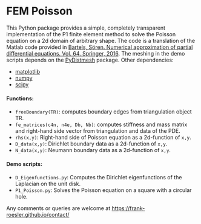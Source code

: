 # FEM Poisson

This Python package provides a simple, completely transparent implementation of the P1 finite element method to solve the Poisson equation on a 2d domain of arbitrary shape. The code is a translation of the Matlab code provided in [Bartels, Sören. Numerical approximation of partial differential equations. Vol. 64. Springer, 2016](https://aam.uni-freiburg.de/agba/prof/books.html). The meshing in the demo scripts depends on the [PyDistmesh](https://pypi.org/project/PyDistMesh/) package. Other dependencies:
* [matplotlib](https://matplotlib.org/)
* [numpy](https://numpy.org/)
* [scipy](https://www.scipy.org/)
#### Functions:
* `freeBoundary(TR)`: computes boundary edges from triangulation object TR.
* `fe_matrices(c4n, n4e, Db, Nb)`: computes stiffness and mass matrix and right-hand side vector from triangulation and data of the PDE.
* `rhs(x,y)`: Right-hand side of Poisson equation as a 2d-function of `x,y`.
* `D_data(x,y)`: Dirichlet boundary data as a 2d-function of `x,y`.
* `N_data(x,y)`: Neumann boundary data as a 2d-function of `x,y`.
#### Demo scripts:
* `D_Eigenfunctions.py`: Computes the Dirichlet eigenfunctions of the Laplacian on the unit disk.
* `P1_Poisson.py`: Solves the Poisson equation on a square with a circular hole.

Any comments or queries are welcome at https://frank-roesler.github.io/contact/
